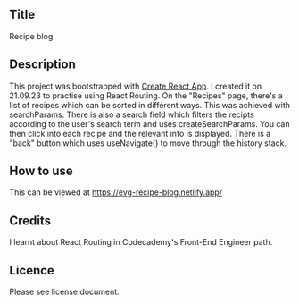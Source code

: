 ## Title
Recipe blog
## Description
This project was bootstrapped with [Create React App](https://github.com/facebook/create-react-app). I created it on 21.09.23 to practise using React Routing. On the "Recipes" page, there's a list of recipes which can be sorted in different ways. This was achieved with searchParams. There is also a search field which filters the recipts according to the user's search term and uses createSearchParams. You can then click into each recipe and the relevant info is displayed. There is a "back" button which uses useNavigate() to move through the history stack. 
## How to use
This can be viewed at https://evg-recipe-blog.netlify.app/ 
## Credits
I learnt about React Routing in Codecademy's Front-End Engineer path.
## Licence
Please see license document.
